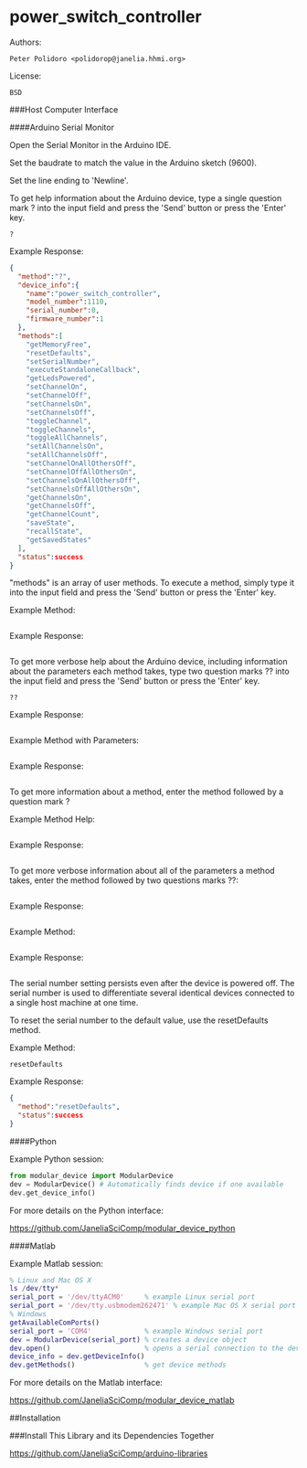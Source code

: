power_switch_controller
=======================

Authors:

    Peter Polidoro <polidorop@janelia.hhmi.org>

License:

    BSD

###Host Computer Interface

####Arduino Serial Monitor

Open the Serial Monitor in the Arduino IDE.

Set the baudrate to match the value in the Arduino sketch (9600).

Set the line ending to 'Newline'.

To get help information about the Arduino device, type a single
question mark ? into the input field and press the 'Send' button or
press the 'Enter' key.

```shell
?
```

Example Response:

```json
{
  "method":"?",
  "device_info":{
    "name":"power_switch_controller",
    "model_number":1110,
    "serial_number":0,
    "firmware_number":1
  },
  "methods":[
    "getMemoryFree",
    "resetDefaults",
    "setSerialNumber",
    "executeStandaloneCallback",
    "getLedsPowered",
    "setChannelOn",
    "setChannelOff",
    "setChannelsOn",
    "setChannelsOff",
    "toggleChannel",
    "toggleChannels",
    "toggleAllChannels",
    "setAllChannelsOn",
    "setAllChannelsOff",
    "setChannelOnAllOthersOff",
    "setChannelOffAllOthersOn",
    "setChannelsOnAllOthersOff",
    "setChannelsOffAllOthersOn",
    "getChannelsOn",
    "getChannelsOff",
    "getChannelCount",
    "saveState",
    "recallState",
    "getSavedStates"
  ],
  "status":success
}
```

"methods" is an array of user methods. To execute a method, simply
type it into the input field and press the 'Send' button or press the
'Enter' key.

Example Method:

```shell
```

Example Response:

```json
```

To get more verbose help about the Arduino device, including
information about the parameters each method takes, type two question
marks ?? into the input field and press the 'Send' button or press the
'Enter' key.

```shell
??
```

Example Response:

```json
```

Example Method with Parameters:

```shell
```

Example Response:

```json
```

To get more information about a method, enter the method followed by
a question mark ?

Example Method Help:

```shell
```

Example Response:

```json
```

To get more verbose information about all of the parameters a method
takes, enter the method followed by two questions marks ??:

```shell
```

Example Response:

```json
```

Example Method:

```shell
```

Example Response:

```json
```

The serial number setting persists even after the device is powered
off. The serial number is used to differentiate several identical
devices connected to a single host machine at one time.

To reset the serial number to the default value, use the resetDefaults
method.

Example Method:

```shell
resetDefaults
```

Example Response:

```json
{
  "method":"resetDefaults",
  "status":success
}
```

####Python

Example Python session:

```python
from modular_device import ModularDevice
dev = ModularDevice() # Automatically finds device if one available
dev.get_device_info()
```

For more details on the Python interface:

<https://github.com/JaneliaSciComp/modular_device_python>

####Matlab

Example Matlab session:

```matlab
% Linux and Mac OS X
ls /dev/tty*
serial_port = '/dev/ttyACM0'     % example Linux serial port
serial_port = '/dev/tty.usbmodem262471' % example Mac OS X serial port
% Windows
getAvailableComPorts()
serial_port = 'COM4'             % example Windows serial port
dev = ModularDevice(serial_port) % creates a device object
dev.open()                       % opens a serial connection to the device
device_info = dev.getDeviceInfo()
dev.getMethods()                 % get device methods
```

For more details on the Matlab interface:

<https://github.com/JaneliaSciComp/modular_device_matlab>

##Installation

###Install This Library and its Dependencies Together

<https://github.com/JaneliaSciComp/arduino-libraries>
